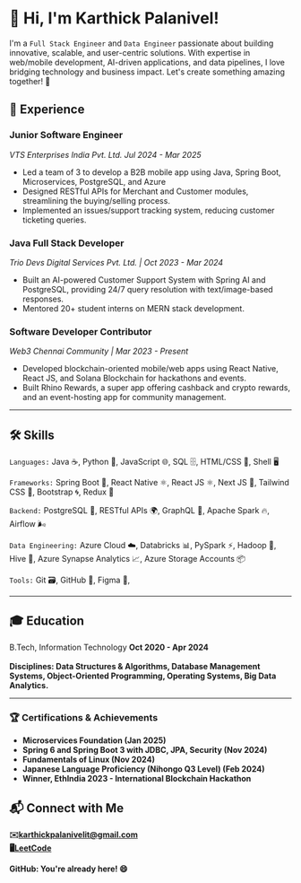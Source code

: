 # 👋 Hi, I'm Karthick Palanivel!

I'm a ```Full Stack Engineer``` and ```Data Engineer``` passionate about building innovative, scalable, and user-centric solutions. With expertise in web/mobile development, AI-driven applications, and data pipelines, I love bridging technology and business impact. Let's create something amazing together! 🤝

## 💼 Experience
### Junior Software Engineer
<i>VTS Enterprises India Pvt. Ltd. </i><i align="left"> Jul 2024 - Mar 2025</i>

- Led a team of 3 to develop a B2B mobile app using Java, Spring Boot, Microservices, PostgreSQL, and Azure
- Designed RESTful APIs for Merchant and Customer modules, streamlining the buying/selling process.  
- Implemented an issues/support tracking system, reducing customer ticketing queries.

### Java Full Stack Developer
<i>Trio Devs Digital Services Pvt. Ltd. | Oct 2023 - Mar 2024 </i>

- Built an AI-powered Customer Support System with Spring AI and PostgreSQL, providing 24/7 query resolution with text/image-based responses.  
- Mentored 20+ student interns on MERN stack development.

### Software Developer Contributor
<i>Web3 Chennai Community | Mar 2023 - Present</i>  

- Developed blockchain-oriented mobile/web apps using React Native, React JS, and Solana Blockchain for hackathons and events.  
- Built Rhino Rewards, a super app offering cashback and crypto rewards, and an event-hosting app for community management.

---

## 🛠️ Skills

```Languages:``` Java ☕, Python 🐍, JavaScript 🌐, SQL 🗄️, HTML/CSS 🎨, Shell 🖥️  

```Frameworks:``` Spring Boot 🌱, React Native ⚛️, React JS ⚛️, Next JS 🚀, Tailwind CSS 🎨, Bootstrap 🌀, Redux 🔄  

```Backend:``` PostgreSQL 🐘, RESTful APIs 🌍, GraphQL 🚀, Apache Spark 🔥, Airflow 🌬️  

```Data Engineering:``` Azure Cloud ☁️, Databricks 📊, PySpark ⚡, Hadoop 🐘, Hive 🐝, Azure Synapse Analytics 📈,  Azure Storage Accounts 📦 

```Tools:``` Git 🗃️, GitHub 🐙, Figma 🎨, 

--- 
## 🎓 Education

B.Tech, Information Technology  <b align="left">Oct 2020 - Apr 2024<b>
<br></br>Disciplines: Data Structures & Algorithms, Database Management Systems, Object-Oriented Programming, Operating Systems, Big Data Analytics.

---

### 🏆 Certifications & Achievements

- Microservices Foundation (Jan 2025)  
- Spring 6 and Spring Boot 3 with JDBC, JPA, Security (Nov 2024)  
- Fundamentals of Linux (Nov 2024)  
- Japanese Language Proficiency (Nihongo Q3 Level) (Feb 2024)  
- Winner, EthIndia 2023 - International Blockchain Hackathon


## 📬 Connect with Me

✉️<a target="_blank" href="mailto:karthickpalanivelit@gmail.com">karthickpalanivelit@gmail.com</a>  
🖥️<a target="_blank" href="https://leetcode.com/u/karthickpalanivel">LeetCode</a>  

GitHub: You're already here! 😄


